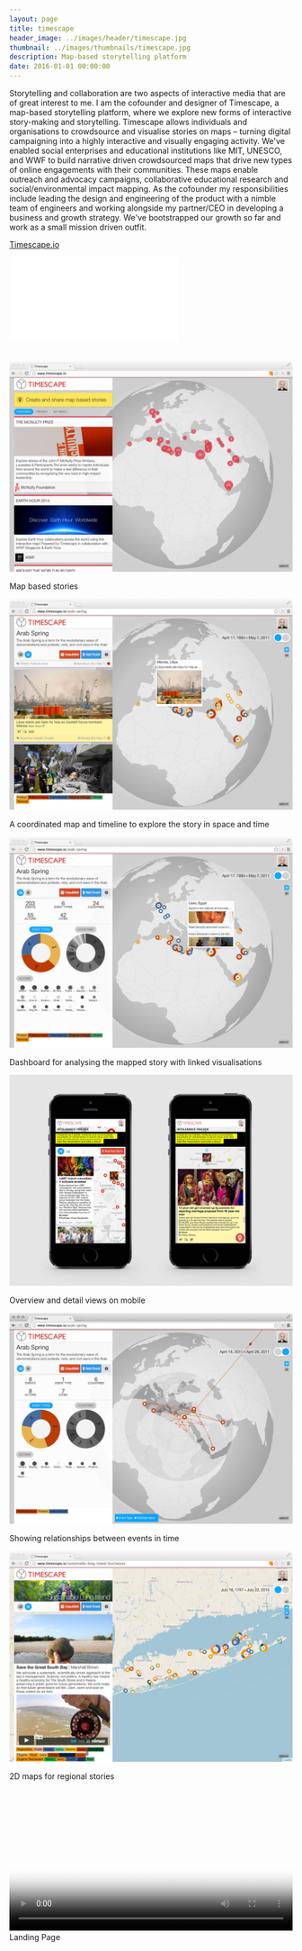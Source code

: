 ```yaml
---
layout: page
title: timescape
header_image: ../images/header/timescape.jpg
thumbnail: ../images/thumbnails/timescape.jpg
description: Map-based storytelling platform
date: 2016-01-01 00:00:00
---
```


Storytelling and collaboration are two aspects of interactive media that are of great interest to me. I am the cofounder and designer of Timescape, a map-based storytelling platform, where we explore new forms of interactive story-making and storytelling. Timescape allows individuals and organisations to crowdsource and visualise stories on maps – turning digital campaigning into a highly interactive and visually engaging activity. We've enabled social enterprises and educational institutions like MIT, UNESCO, and WWF to build narrative driven crowdsourced maps that drive new types of online engagements with their communities. These maps enable outreach and advocacy campaigns, collaborative educational research and social/environmental impact mapping. As the cofounder my responsibilities include leading the design and engineering of the product with a nimble team of engineers and working alongside my partner/CEO in developing a business and growth strategy. We've bootstrapped our growth so far and work as a small mission driven outfit.

[Timescape.io](https://timescape.io)

<div class='embed-container'>
<iframe src="//player.vimeo.com/video/89546043?title=0&amp;byline=0&amp;portrait=0" frameborder="0" webkitallowfullscreen="" mozallowfullscreen="" allowfullscreen=""></iframe>
</div>
<br>

![alt text][1]

Map based stories

![alt text][2]

A coordinated map and timeline to explore the story in space and time

![alt text][3]

Dashboard for analysing the mapped story with linked visualisations

![alt text][4]

Overview and detail views on mobile

![alt text][5]

Showing relationships between events in time

![alt text][6]

2D maps for regional stories

<video width="100%" controls poster="https://drive.google.com/uc?export=download&id=0B9y54HLy8OQsUGpKeHNGRmJwc1k">
<source src="https://drive.google.com/uc?export=download&id=0B9y54HLy8OQsaFprS0RiSnlOVGc" type="video/ogg">
<source src="https://drive.google.com/uc?export=download&id=0B9y54HLy8OQsbG54OWhiU2Z4cHM" type="video/mp4">
</video>
Landing Page

[1]: /images/timescape/01.jpg "Collection of map based stories on Timescape"
[2]: /images/timescape/03.jpg "A coordinated map and timeline to explore the story in space and time"
[3]: /images/timescape/02.jpg "Dashboard for analysing the mapped story with linked visualisations"
[4]: /images/timescape/06.jpg "Overview and detail views on mobile"
[5]: /images/timescape/04.jpg "Showing relationships between events in time"
[6]: /images/timescape/05.jpg "2D maps for regional stories"